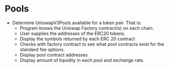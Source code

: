 # Pools

* Determine UniswapV3Pools available for a token pair. That is:
  * Program knows the Uniswap Factory contract(s) on each chain.
  * User supplies the addresses of the ERC20 tokens.
  * Display the symbols returned by each ERC 20 contract
  * Checks with factory contract to see what pool contracts exist for the standard fee options.
  * Display pool contract addresses
  * Display amount of liquidity in each pool and exchange rate.
